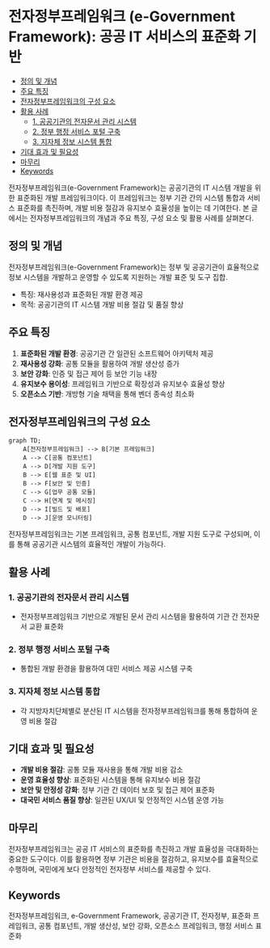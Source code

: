 # 전자정부프레임워크 (e-Government Framework): 공공 IT 서비스의 표준화 기반

<!-- mtoc-start -->

- [정의 및 개념](#정의-및-개념)
- [주요 특징](#주요-특징)
- [전자정부프레임워크의 구성 요소](#전자정부프레임워크의-구성-요소)
- [활용 사례](#활용-사례)
  - [1. 공공기관의 전자문서 관리 시스템](#1-공공기관의-전자문서-관리-시스템)
  - [2. 정부 행정 서비스 포털 구축](#2-정부-행정-서비스-포털-구축)
  - [3. 지자체 정보 시스템 통합](#3-지자체-정보-시스템-통합)
- [기대 효과 및 필요성](#기대-효과-및-필요성)
- [마무리](#마무리)
- [Keywords](#keywords)

<!-- mtoc-end -->

전자정부프레임워크(e-Government Framework)는 공공기관의 IT 시스템 개발을 위한 표준화된 개발 프레임워크이다. 이 프레임워크는 정부 기관 간의 시스템 통합과 서비스 표준화를 촉진하며, 개발 비용 절감과 유지보수 효율성을 높이는 데 기여한다. 본 글에서는 전자정부프레임워크의 개념과 주요 특징, 구성 요소 및 활용 사례를 살펴본다.

## 정의 및 개념

전자정부프레임워크(e-Government Framework)는 정부 및 공공기관이 효율적으로 정보 시스템을 개발하고 운영할 수 있도록 지원하는 개발 표준 및 도구 집합.

- 특징: 재사용성과 표준화된 개발 환경 제공
- 목적: 공공기관의 IT 시스템 개발 비용 절감 및 품질 향상

## 주요 특징

1. **표준화된 개발 환경**: 공공기관 간 일관된 소프트웨어 아키텍처 제공
2. **재사용성 강화**: 공통 모듈을 활용하여 개발 생산성 증가
3. **보안 강화**: 인증 및 접근 제어 등 보안 기능 내장
4. **유지보수 용이성**: 프레임워크 기반으로 확장성과 유지보수 효율성 향상
5. **오픈소스 기반**: 개방형 기술 채택을 통해 벤더 종속성 최소화

## 전자정부프레임워크의 구성 요소

```mermaid
graph TD;
    A[전자정부프레임워크] --> B[기본 프레임워크]
    A --> C[공통 컴포넌트]
    A --> D[개발 지원 도구]
    B --> E[웹 표준 및 UI]
    B --> F[보안 및 인증]
    C --> G[업무 공통 모듈]
    C --> H[연계 및 메시징]
    D --> I[빌드 및 배포]
    D --> J[운영 모니터링]
```

전자정부프레임워크는 기본 프레임워크, 공통 컴포넌트, 개발 지원 도구로 구성되며, 이를 통해 공공기관 시스템의 효율적인 개발이 가능하다.

## 활용 사례

### 1. 공공기관의 전자문서 관리 시스템

- 전자정부프레임워크 기반으로 개발된 문서 관리 시스템을 활용하여 기관 간 전자문서 교환 표준화

### 2. 정부 행정 서비스 포털 구축

- 통합된 개발 환경을 활용하여 대민 서비스 제공 시스템 구축

### 3. 지자체 정보 시스템 통합

- 각 지방자치단체별로 분산된 IT 시스템을 전자정부프레임워크를 통해 통합하여 운영 비용 절감

## 기대 효과 및 필요성

- **개발 비용 절감**: 공통 모듈 재사용을 통해 개발 비용 감소
- **운영 효율성 향상**: 표준화된 시스템을 통해 유지보수 비용 절감
- **보안 및 안정성 강화**: 정부 기관 간 데이터 보호 및 접근 제어 표준화
- **대국민 서비스 품질 향상**: 일관된 UX/UI 및 안정적인 시스템 운영 가능

## 마무리

전자정부프레임워크는 공공 IT 서비스의 표준화를 촉진하고 개발 효율성을 극대화하는 중요한 도구이다. 이를 활용하면 정부 기관은 비용을 절감하고, 유지보수를 효율적으로 수행하며, 국민에게 보다 안정적인 전자정부 서비스를 제공할 수 있다.

## Keywords

전자정부프레임워크, e-Government Framework, 공공기관 IT, 전자정부, 표준화 프레임워크, 공통 컴포넌트, 개발 생산성, 보안 강화, 오픈소스 프레임워크, 행정 서비스 표준화
